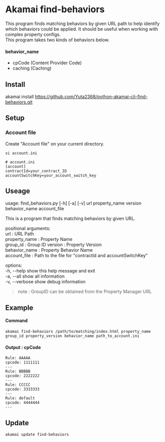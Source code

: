 # Akamai find-behaviors
This program finds matching behaviors by given URL path to help identify which behaviors could be applied. It should be useful when working with complex property configs.  
This program takes two kinds of behaviors below.  
#### behavior_name
- cpCode (Content Provider Code)
- caching (Caching)

## Install
akamai install https://github.com/Yuta2368/python-akamai-cli-find-behaviors.git  

## Setup
### Account file
Create "Account file" on your current directory.  
```
vi account.ini
```
```
# account.ini
[account]  
contractId=your_contract_ID  
accountSwitchKey=your_account_switch_key  
```

## Useage
usage: find_behaviors.py [-h] [-a] [-v] url property_name version behavior_name account_file  

This is a program that finds matching behaviors by given URL.  

positional arguments:  
  url            : URL Path  
  property_name  : Property Name  
  group_id       : Group ID
  version        : Property Version  
  behavior_name  : Property Behavior Name  
  account_file   : Path to the file for "contractId and accountSwitchKey"   

options:  
  -h, --help     show this help message and exit  
  -a, --all      show all information  
  -v, --verbose  show debug information  
> note : GroupID can be obtained from the Property Manager URL

## Example
#### Command
```
akamai find-behaviors /path/to/matching/index.html property_name group_id property_version behavior_name path_to_account.ini
```
#### Output : cpCode
```
Rule: AAAAA
cpcode: 1111111
---
Rule: BBBBB
cpcode: 2222222
---
Rule: CCCCC
cpcode: 3333333
---
Rule: default
cpcode: 4444444
---
```

## Update
```
akamai update find-behaviors
```